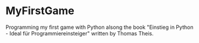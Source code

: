 # MyFirstGame
Programming my first game with Python alsong the book "Einstieg in Python - Ideal für Programmiereinsteiger" written by Thomas Theis.
